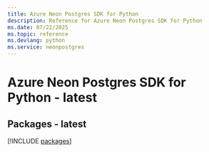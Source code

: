 ```yaml
---
title: Azure Neon Postgres SDK for Python
description: Reference for Azure Neon Postgres SDK for Python
ms.date: 07/22/2025
ms.topic: reference
ms.devlang: python
ms.service: neonpostgres
---
```

# Azure Neon Postgres SDK for Python - latest
## Packages - latest
[!INCLUDE [packages](neon-postgres-index.md)]